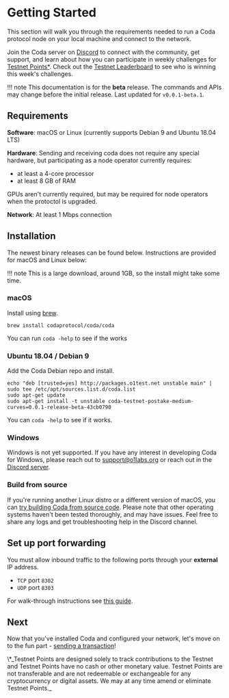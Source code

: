 # Getting Started

This section will walk you through the requirements needed to run a Coda protocol node on your local machine and connect to the network.

Join the Coda server on [Discord](http://bit.ly/CodaDiscord) to connect with the community, get support, and learn about how you can participate in weekly challenges for [Testnet Points](/docs#testnet-points)[\*](#disclaimer). Check out the [Testnet Leaderboard](http://bit.ly/TestnetBetaLeaderboard) to see who is winning this week's challenges.

!!! note
    This documentation is for the **beta** release. The commands and APIs may change before the initial release. Last updated for `v0.0.1-beta.1`.

## Requirements

**Software**: macOS or Linux (currently supports Debian 9 and Ubuntu 18.04 LTS)

**Hardware**: Sending and receiving coda does not require any special hardware, but participating as a node operator currently requires:

- at least a 4-core processor
- at least 8 GB of RAM

GPUs aren't currently required, but may be required for node operators when the protoctol is upgraded.

**Network**: At least 1 Mbps connection

## Installation

The newest binary releases can be found below. Instructions are provided for macOS and Linux below:

!!! note
    This is a large download, around 1GB, so the install might take some time.

### macOS

Install using [brew](https://brew.sh).
```
brew install codaprotocol/coda/coda
``` 
You can run `coda -help` to see if the works

### Ubuntu 18.04 / Debian 9

Add the Coda Debian repo and install.

```
echo "deb [trusted=yes] http://packages.o1test.net unstable main" | sudo tee /etc/apt/sources.list.d/coda.list
sudo apt-get update
sudo apt-get install -t unstable coda-testnet-postake-medium-curves=0.0.1-release-beta-43cb0790
```

You can `coda -help` to see if it works.


### Windows

Windows is not yet supported. If you have any interest in developing Coda for Windows, please reach out to support@o1labs.org or reach out in the [Discord server](https://bit.ly/CodaDiscord).

### Build from source

If you're running another Linux distro or a different version of macOS, you can [try building Coda from source code](https://github.com/CodaProtocol/coda/blob/master/README-dev.md#building-coda). Please note that other operating systems haven't been tested thoroughly, and may have issues. Feel free to share any logs and get troubleshooting help in the Discord channel.

## Set up port forwarding

You must allow inbound traffic to the following ports through your **external** IP address.

- `TCP` port `8302`
- `UDP` port `8303`

For walk-through instructions see [this guide](/docs/troubleshooting/#port-forwarding).
## Next

Now that you've installed Coda and configured your network, let's move on to the fun part - [sending a transaction](/docs/my-first-transaction/)!

<span id="disclaimer">
\*_Testnet Points are designed solely to track contributions to the Testnet and Testnet Points have no cash or other monetary value. Testnet Points are not transferable and are not redeemable or exchangeable for any cryptocurrency or digital assets. We may at any time amend or eliminate Testnet Points._
</span>


